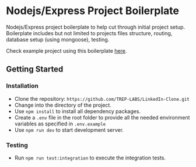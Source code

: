 # Nodejs/Express Project Boilerplate

Nodejs/Express project boilerplate to help cut through initial project setup. Boilerplate includes but not limited to projects files structure, routing, database setup (using mongoose), testing.

Check example project using this boilerplate [here](https://github.com/danielcoker/node-blog).

## Getting Started

### Installation

- Clone the repository: `https://github.com/TREP-LABS/LinkedIn-Clone.git`
- Change into the directory of the project.
- Use `npm install` to install all dependency packages.
- Create a `.env` file in the root folder to provide all the needed environment variables as specified in `.env.example`
- Use `npm run dev` to start development server.

### Testing

- Run `npm run test:integration` to execute the integration tests.
